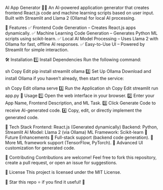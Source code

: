 AI App Generator 🧠🚀
An AI-powered application generator that creates frontend React.js code and machine learning scripts based on user input. Built with Streamlit and Llama 2 (Ollama) for local AI processing.

📌 Features
✅ Frontend Code Generation – Creates React.js apps dynamically.
✅ Machine Learning Code Generation – Generates Python ML scripts using scikit-learn.
✅ Local AI Model Processing – Uses Llama 2 with Ollama for fast, offline AI responses.
✅ Easy-to-Use UI – Powered by Streamlit for simple interaction.

🛠 Installation
1️⃣ Install Dependencies
Run the following command:

sh
Copy
Edit
pip install streamlit ollama
2️⃣ Set Up Ollama
Download and install Ollama if you haven’t already, then start the service:

sh
Copy
Edit
ollama serve
3️⃣ Run the Application
sh
Copy
Edit
streamlit run app.py
🎯 Usage
1️⃣ Open the web interface in your browser.
2️⃣ Enter your App Name, Frontend Description, and ML Task.
3️⃣ Click Generate Code to receive AI-generated code.
4️⃣ Copy, edit, or directly implement the generated code.

📂 Tech Stack
Frontend: React.js (Generated dynamically)
Backend: Python, Streamlit
AI Model: Llama 2 (via Ollama)
ML Framework: Scikit-learn
🚀 Future Enhancements
🔹 Full-stack support (backend code generation).
🔹 More ML framework support (TensorFlow, PyTorch).
🔹 Advanced UI customization for generated code.

🤝 Contributing
Contributions are welcome! Feel free to fork this repository, create a pull request, or open an issue for suggestions.

📜 License
This project is licensed under the MIT License.

📌 Star this repo ⭐ if you find it useful! 🚀
